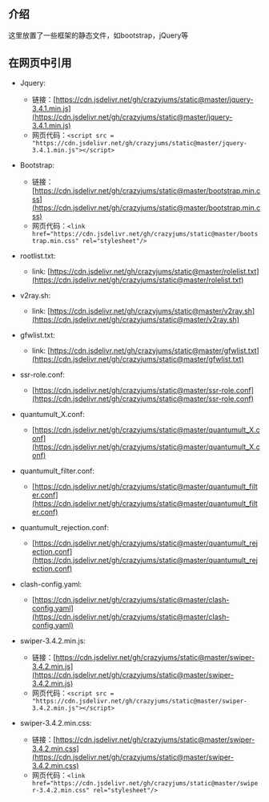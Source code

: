 ## 介绍
这里放置了一些框架的静态文件，如bootstrap，jQuery等

## 在网页中引用
- Jquery:
  - 链接：[https://cdn.jsdelivr.net/gh/crazyjums/static@master/jquery-3.4.1.min.js](https://cdn.jsdelivr.net/gh/crazyjums/static@master/jquery-3.4.1.min.js)
  - 网页代码：`<script src = "https://cdn.jsdelivr.net/gh/crazyjums/static@master/jquery-3.4.1.min.js"></script>`
- Bootstrap:
  - 链接：[https://cdn.jsdelivr.net/gh/crazyjums/static@master/bootstrap.min.css](https://cdn.jsdelivr.net/gh/crazyjums/static@master/bootstrap.min.css)
  - 网页代码：`<link href="https://cdn.jsdelivr.net/gh/crazyjums/static@master/bootstrap.min.css" rel="stylesheet"/>`
- rootlist.txt:
  - link: [https://cdn.jsdelivr.net/gh/crazyjums/static@master/rolelist.txt](https://cdn.jsdelivr.net/gh/crazyjums/static@master/rolelist.txt)

- v2ray.sh:
  - link: [https://cdn.jsdelivr.net/gh/crazyjums/static@master/v2ray.sh](https://cdn.jsdelivr.net/gh/crazyjums/static@master/v2ray.sh)
- gfwlist.txt:
  - link: [https://cdn.jsdelivr.net/gh/crazyjums/static@master/gfwlist.txt](https://cdn.jsdelivr.net/gh/crazyjums/static@master/gfwlist.txt)
- ssr-role.conf:
  - [https://cdn.jsdelivr.net/gh/crazyjums/static@master/ssr-role.conf](https://cdn.jsdelivr.net/gh/crazyjums/static@master/ssr-role.conf)
- quantumult_X.conf:
  - [https://cdn.jsdelivr.net/gh/crazyjums/static@master/quantumult_X.conf](https://cdn.jsdelivr.net/gh/crazyjums/static@master/quantumult_X.conf)
- quantumult_filter.conf:
  - [https://cdn.jsdelivr.net/gh/crazyjums/static@master/quantumult_filter.conf](https://cdn.jsdelivr.net/gh/crazyjums/static@master/quantumult_filter.conf)
- quantumult_rejection.conf:
  - [https://cdn.jsdelivr.net/gh/crazyjums/static@master/quantumult_rejection.conf](https://cdn.jsdelivr.net/gh/crazyjums/static@master/quantumult_rejection.conf)
- clash-config.yaml:    
  - [https://cdn.jsdelivr.net/gh/crazyjums/static@master/clash-config.yaml](https://cdn.jsdelivr.net/gh/crazyjums/static@master/clash-config.yaml)
- swiper-3.4.2.min.js:
  - 链接：[https://cdn.jsdelivr.net/gh/crazyjums/static@master/swiper-3.4.2.min.js](https://cdn.jsdelivr.net/gh/crazyjums/static@master/swiper-3.4.2.min.js)
  - 网页代码：`<script src = "https://cdn.jsdelivr.net/gh/crazyjums/static@master/swiper-3.4.2.min.js"></script>`
- swiper-3.4.2.min.css:
  - 链接：[https://cdn.jsdelivr.net/gh/crazyjums/static@master/swiper-3.4.2.min.css](https://cdn.jsdelivr.net/gh/crazyjums/static@master/swiper-3.4.2.min.css)
  - 网页代码：`<link href="https://cdn.jsdelivr.net/gh/crazyjums/static@master/swiper-3.4.2.min.css" rel="stylesheet"/>`
